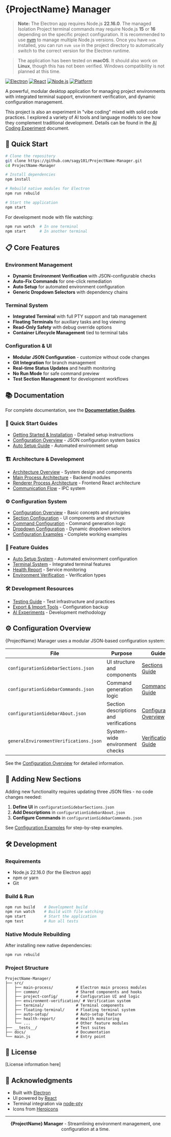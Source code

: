 # {ProjectName} Manager

> **Note:** The Electron app requires Node.js **22.16.0**. The managed Isolation Project terminal commands may require Node.js **15** or **16** depending on the specific project configuration. It is recommended to use [nvm](https://github.com/nvm-sh/nvm) to manage multiple Node.js versions. Once you have `nvm` installed, you can run `nvm use` in the project directory to automatically switch to the correct version for the Electron runtime.

> The application has been tested on **macOS**. It should also work on **Linux**, though this has not been verified. Windows compatibility is not planned at this time.

[![Electron](https://img.shields.io/badge/Electron-36.5.0-47848F?style=flat&logo=electron&logoColor=white)](https://electronjs.org/)
[![React](https://img.shields.io/badge/React-19.1.0-61DAFB?style=flat&logo=react&logoColor=black)](https://reactjs.org/)
[![Node.js](https://img.shields.io/badge/Node.js-22.16.0-339933?style=flat&logo=node.js&logoColor=white)](https://nodejs.org/)
[![Platform](https://img.shields.io/badge/Platform-macOS%20%7C%20Linux-lightgrey)](https://github.com/electron/electron)

A powerful, modular desktop application for managing project environments with integrated terminal support, environment verification, and dynamic configuration management.

This project is also an experiment in "vibe coding" mixed with solid code practices. I explored a variety of AI tools and language models to see how they complement traditional development. Details can be found in the [AI Coding Experiment](docs/development/ai-experiments.md) document.

## 🚀 Quick Start

```bash
# Clone the repository
git clone https://github.com/sagy101/ProjectName-Manager.git
cd ProjectName-Manager

# Install dependencies
npm install

# Rebuild native modules for Electron
npm run rebuild

# Start the application
npm start
```

For development mode with file watching:
```bash
npm run watch  # In one terminal
npm start      # In another terminal
```

## 📋 Core Features

### Environment Management
- **Dynamic Environment Verification** with JSON-configurable checks
- **Auto-Fix Commands** for one-click remediation
- **Auto Setup** for automated environment configuration
- **Generic Dropdown Selectors** with dependency chains

### Terminal System  
- **Integrated Terminal** with full PTY support and tab management
- **Floating Terminals** for auxiliary tasks and log viewing
- **Read-Only Safety** with debug override options
- **Container Lifecycle Management** tied to terminal tabs

### Configuration & UI
- **Modular JSON Configuration** - customize without code changes
- **Git Integration** for branch management
- **Real-time Status Updates** and health monitoring
- **No Run Mode** for safe command preview
- **Test Section Management** for development workflows

## 📚 Documentation

For complete documentation, see the **[Documentation Guides](docs/README.md)**.

### 🚀 Quick Start Guides
- [Getting Started & Installation](docs/getting-started.md) - Detailed setup instructions
- [Configuration Overview](docs/configuration/overview.md) - JSON configuration system basics
- [Auto Setup Guide](docs/features/auto-setup.md) - Automated environment setup

### 🏗️ Architecture & Development
- [Architecture Overview](docs/architecture/overview.md) - System design and components
- [Main Process Architecture](docs/architecture/main-process.md) - Backend modules
- [Renderer Process Architecture](docs/architecture/renderer.md) - Frontend React architecture
- [Communication Flow](docs/architecture/communication.md) - IPC system

### ⚙️ Configuration System
- [Configuration Overview](docs/configuration/overview.md) - Basic concepts and principles
- [Section Configuration](docs/configuration/sections.md) - UI components and structure
- [Command Configuration](docs/configuration/commands.md) - Command generation logic
- [Dropdown Configuration](docs/configuration/dropdowns.md) - Dynamic dropdown selectors
- [Configuration Examples](docs/configuration/examples.md) - Complete working examples

### 🎯 Feature Guides
- [Auto Setup System](docs/features/auto-setup.md) - Automated environment configuration
- [Terminal System](docs/features/terminal-system.md) - Integrated terminal features
- [Health Report](docs/features/health-report.md) - Service monitoring
- [Environment Verification](docs/features/verification.md) - Verification types

### 🛠️ Development Resources
- [Testing Guide](docs/development/testing.md) - Test infrastructure and practices
- [Export & Import Tools](docs/development/export-import.md) - Configuration backup
- [AI Experiments](docs/development/ai-experiments.md) - Development methodology

## ⚙️ Configuration Overview

{ProjectName} Manager uses a modular JSON-based configuration system:

| File | Purpose | Guide |
|------|---------|-------|
| `configurationSidebarSections.json` | UI structure and components | [Sections Guide](docs/configuration/sections.md) |
| `configurationSidebarCommands.json` | Command generation logic | [Commands Guide](docs/configuration/commands.md) |
| `configurationSidebarAbout.json` | Section descriptions and verifications | [Configuration Overview](docs/configuration/overview.md) |
| `generalEnvironmentVerifications.json` | System-wide environment checks | [Verification Guide](docs/features/verification.md) |

See the [Configuration Overview](docs/configuration/overview.md) for detailed information.

## 🔧 Adding New Sections

Adding new functionality requires updating three JSON files - no code changes needed:

1. **Define UI** in `configurationSidebarSections.json`
2. **Add Descriptions** in `configurationSidebarAbout.json`  
3. **Configure Commands** in `configurationSidebarCommands.json`

See [Configuration Examples](docs/configuration/examples.md) for step-by-step examples.

## 🛠️ Development

### Requirements
- Node.js 22.16.0 (for the Electron app)
- npm or yarn
- Git

### Build & Run
```bash
npm run build    # Development build
npm run watch    # Build with file watching
npm start        # Start the application
npm test         # Run all tests
```

### Native Module Rebuilding
After installing new native dependencies:
```bash
npm run rebuild
```

### Project Structure
```
ProjectName-Manager/
├── src/
│   ├── main-process/          # Electron main process modules
│   ├── common/                # Shared components and hooks
│   ├── project-config/        # Configuration UI and logic
│   ├── environment-verification/ # Verification system
│   ├── terminal/              # Terminal components
│   ├── floating-terminal/     # Floating terminal system
│   ├── auto-setup/            # Auto-setup feature
│   ├── health-report/         # Health monitoring
│   └── ...                    # Other feature modules
├── __tests__/                 # Test suites
├── docs/                      # Documentation
└── main.js                    # Entry point
```

## 📄 License

[License information here]

## 🙏 Acknowledgments

- Built with [Electron](https://electronjs.org/)
- UI powered by [React](https://reactjs.org/)
- Terminal integration via [node-pty](https://github.com/microsoft/node-pty)
- Icons from [Heroicons](https://heroicons.com/)

---

<div align="center">
  <strong>{ProjectName} Manager</strong> - Streamlining environment management, one configuration at a time.
</div>

